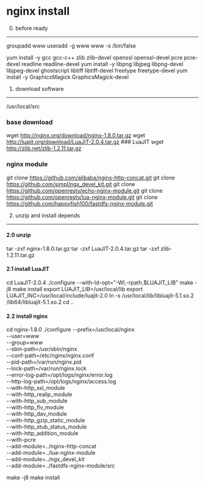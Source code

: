 nginx install
============
0. before ready
---------------
groupadd www
useradd -g www www -s /bin/false

yum install -y gcc gcc-c++ zlib zlib-devel openssl openssl-devel pcre pcre-devel readline readline-devel 
yum install -y libpng libjpeg libpng-devel libjpeg-devel ghostscript libtiff libtiff-devel freetype freetype-devel 
yum install -y GraphicsMagick GraphicsMagick-devel

1. download software
--------------------
/usr/local/src
### base download
wget http://nginx.org/download/nginx-1.8.0.tar.gz
wget http://luajit.org/download/LuaJIT-2.0.4.tar.gz ### LuaJIT
wget http://zlib.net/zlib-1.2.11.tar.gz

### nginx module 
git clone https://github.com/alibaba/nginx-http-concat.git
git clone https://github.com/simpl/ngx_devel_kit.git
git clone https://github.com/openresty/echo-nginx-module.git
git clone https://github.com/openresty/lua-nginx-module.git
git clone https://github.com/happyfish100/fastdfs-nginx-module.git

2. unzip and install depends
------------------------------

#### 2.0 unzip 
tar -zxf nginx-1.8.0.tar.gz
tar -zxf LuaJIT-2.0.4.tar.gz
tar -zxf zlib-1.2.11.tar.gz

#### 2.1 install LuaJIT
cd LuaJIT-2.0.4
./configure --with-ld-opt="-Wl,-rpath,$LUAJIT_LIB"
make -j8
make install 
export LUAJIT_LIB=/usr/local/lib
export LUAJIT_INC=/usr/local/include/luajit-2.0
ln -s /usr/local/lib/libluajit-5.1.so.2 /lib64/libluajit-5.1.so.2
cd ..

#### 2.2 install nginx
cd nginx-1.8.0
./configure --prefix=/usr/local/nginx \
--user=www \
--group=www \
--sbin-path=/usr/sbin/nginx \
--conf-path=/etc/nginx/nginx.conf \
--pid-path=/var/run/nginx.pid  \
--lock-path=/var/run/nginx.lock \
--error-log-path=/opt/logs/nginx/error.log \
--http-log-path=/opt/logs/nginx/access.log \
--with-http_ssl_module \
--with-http_realip_module \
--with-http_sub_module \
--with-http_flv_module \
--with-http_dav_module \
--with-http_gzip_static_module \
--with-http_stub_status_module \
--with-http_addition_module \
--with-pcre \
--add-module=../nginx-http-concat \
--add-module=../lua-nginx-module \
--add-module=../ngx_devel_kit \
--add-module=../fastdfs-nginx-module/src

make -j8
make install